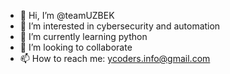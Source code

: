- 👋 Hi, I’m @teamUZBEK
- 👀 I’m interested in cybersecurity and automation
- 🌱 I’m currently learning python
- 💞️ I’m looking to collaborate
- 📫 How to reach me: ycoders.info@gmail.com

<!---
teamUZBEK/teamUZBEK is a ✨ special ✨ repository because its `README.md` (this file) appears on your GitHub profile.
You can click the Preview link to take a look at your changes.
--->
